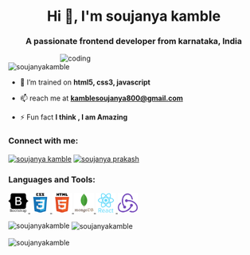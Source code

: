 <h1 align="center">Hi 👋, I'm soujanya kamble</h1>
<h3 align="center">A passionate frontend developer from karnataka, India</h3>
<img align="right" alt="coding" width="400" src="[https://encrypted-tbn0.gstatic.com/images?q=tbn:ANd9GcRtLJz0VYnIWmJT424RzyRza3zpje0hweKKZw&usqp=CAU](https://encrypted-tbn0.gstatic.com/images?q=tbn:ANd9GcQLWJMLVvruFNIIfrv3GbCe7UekzCI4JywFBw&usqp=CAU)"/>

<p align="left"> <img src="https://komarev.com/ghpvc/?username=soujanyakamble&label=Profile%20views&color=0e75b6&style=flat" alt="soujanyakamble" /> </p>

- 🌱 I’m trained on **html5, css3, javascript**

- 📫 reach me at **kamblesoujanya800@gmail.com**

- ⚡ Fun fact **I think , I am Amazing**

<h3 align="left">Connect with me:</h3>
<p align="left">
<a href="https://linkedin.com/in/soujanya kamble" target="blank"><img align="center" src="https://raw.githubusercontent.com/rahuldkjain/github-profile-readme-generator/master/src/images/icons/Social/linked-in-alt.svg" alt="soujanya kamble" height="30" width="40" /></a>
<a href="https://instagram.com/soujanya prakash" target="blank"><img align="center" src="https://raw.githubusercontent.com/rahuldkjain/github-profile-readme-generator/master/src/images/icons/Social/instagram.svg" alt="soujanya prakash" height="30" width="40" /></a>
</p>

<h3 align="left">Languages and Tools:</h3>
<p align="left"> <a href="https://getbootstrap.com" target="_blank" rel="noreferrer"> <img src="https://raw.githubusercontent.com/devicons/devicon/master/icons/bootstrap/bootstrap-plain-wordmark.svg" alt="bootstrap" width="40" height="40"/> </a> <a href="https://www.w3schools.com/css/" target="_blank" rel="noreferrer"> <img src="https://raw.githubusercontent.com/devicons/devicon/master/icons/css3/css3-original-wordmark.svg" alt="css3" width="40" height="40"/> </a> <a href="https://www.w3.org/html/" target="_blank" rel="noreferrer"> <img src="https://raw.githubusercontent.com/devicons/devicon/master/icons/html5/html5-original-wordmark.svg" alt="html5" width="40" height="40"/> </a> <a href="https://www.mongodb.com/" target="_blank" rel="noreferrer"> <img src="https://raw.githubusercontent.com/devicons/devicon/master/icons/mongodb/mongodb-original-wordmark.svg" alt="mongodb" width="40" height="40"/> </a> <a href="https://reactjs.org/" target="_blank" rel="noreferrer"> <img src="https://raw.githubusercontent.com/devicons/devicon/master/icons/react/react-original-wordmark.svg" alt="react" width="40" height="40"/> </a> <a href="https://redux.js.org" target="_blank" rel="noreferrer"> <img src="https://raw.githubusercontent.com/devicons/devicon/master/icons/redux/redux-original.svg" alt="redux" width="40" height="40"/> </a> </p>

<p><img align="left" src="https://github-readme-stats.vercel.app/api/top-langs?username=soujanyakamble&show_icons=true&locale=en&layout=compact" alt="soujanyakamble" /></p>

<p>&nbsp;<img align="center" src="https://github-readme-stats.vercel.app/api?username=soujanyakamble&show_icons=true&locale=en" alt="soujanyakamble" /></p>

<p><img align="center" src="https://github-readme-streak-stats.herokuapp.com/?user=soujanyakamble&" alt="soujanyakamble" /></p>
